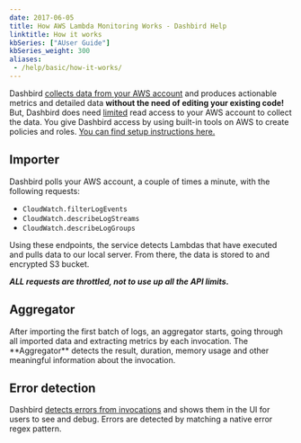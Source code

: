```yaml
---
date: 2017-06-05
title: How AWS Lambda Monitoring Works - Dashbird Help
linktitle: How it works
kbSeries: ["AUser Guide"]
kbSeries_weight: 300
aliases:
 - /help/basic/how-it-works/
---
```


Dashbird <u>collects data from your AWS account</u> and produces actionable metrics and detailed data **without the need of editing your existing code!**
But, Dashbird does need <u>limited</u> read access to your AWS account to collect the data. You give Dashbird access by using built-in tools on AWS to create policies and roles. [You can find setup instructions here.](/docs/user-guide/get-started)

<h2>
  <span class="h2 underlined">Importer</span>
</h2>

Dashbird polls your AWS account, a couple of times a minute, with the following requests:

- `CloudWatch.filterLogEvents`
- `CloudWatch.describeLogStreams`
- `CloudWatch.describeLogGroups`

Using these endpoints, the service detects Lambdas that have executed and pulls data to our local server. From there, the data is stored to and encrypted S3 bucket.

_**ALL requests are throttled, not to use up all the API limits.**_


<h2>
  <span class="h2 underlined">Aggregator</span>
</h2>
After importing the first batch of logs, an aggregator starts, going through all imported data and extracting metrics by each invocation. The **Aggregator** detects the result, duration, memory usage and other meaningful information about the invocation.

<h2>
  <span class="h2 underlined">Error detection</span>
</h2>
Dashbird <u>detects errors from invocations</u> and shows them in the UI for users to see and debug. Errors are detected by matching a native error regex pattern.

